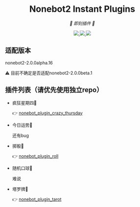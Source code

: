 <div align="center">

# Nonebot2 Instant Plugins

<!-- prettier-ignore-start -->
<!-- markdownlint-disable-next-line MD036 -->
_🥳 即刻插件 🥳_
<!-- prettier-ignore-end -->

</div>

<p align="center">
  
  <a href="https://github.com/KafCoppelia/nonebot_instant_plugins/blob/main/LICENSE">
    <img src="https://img.shields.io/badge/license-MIT-informational">
  </a>
  
  <a href="https://github.com/nonebot/nonebot2">
    <img src="https://img.shields.io/badge/nonebot2-2.0.0alpha.16-green">
  </a>
  
  <a href="">
    <img src="https://img.shields.io/badge/release-v0.1.1-orange">
  </a>
  
</p>

</p>

## 适配版本
nonebot2-2.0.0alpha.16

⚠ 目前不确定是否适配nonebot2-2.0.0beta.1

## 插件列表（请优先使用独立repo）
- 疯狂星期四🍗

    :point_right: [nonebot_plugin_crazy_thursday](https://github.com/KafCoppelia/nonebot_plugin_crazy_thursday)

- 今日运势🙏

    还有bug

- 掷骰🎲

    :point_right: [nonebot_plugin_roll](https://github.com/KafCoppelia/nonebot_plugin_roll)

- 随机口球🥴

    难说

- 塔罗牌🔮

    :point_right: [nonebot_plugin_tarot](https://github.com/KafCoppelia/nonebot_plugin_tarot)